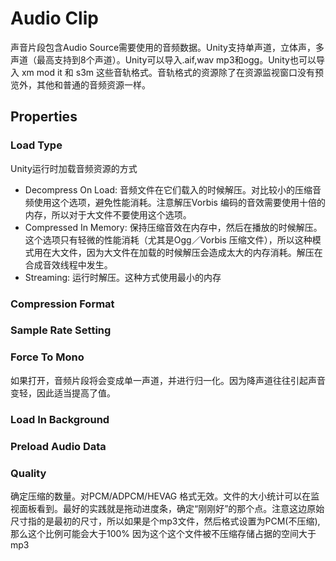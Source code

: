 # Audio Clip
声音片段包含Audio Source需要使用的音频数据。Unity支持单声道，立体声，多声道（最高支持到8个声道）。Unity可以导入.aif,wav mp3和ogg。Unity也可以导入 xm mod it 和 s3m 这些音轨格式。音轨格式的资源除了在资源监视窗口没有预览外，其他和普通的音频资源一样。

## Properties

### Load Type
Unity运行时加载音频资源的方式
* Decompress On Load: 音频文件在它们载入的时候解压。对比较小的压缩音频使用这个选项，避免性能消耗。注意解压Vorbis 编码的音效需要使用十倍的内存，所以对于大文件不要使用这个选项。
* Compressed In Memory: 保持压缩音效在内存中，然后在播放的时候解压。这个选项只有轻微的性能消耗（尤其是Ogg／Vorbis 压缩文件），所以这种模式用在大文件，因为大文件在加载的时候解压会造成太大的内存消耗。解压在合成音效线程中发生。
* Streaming: 运行时解压。这种方式使用最小的内存

### Compression Format

### Sample Rate Setting

### Force To Mono
如果打开，音频片段将会变成单一声道，并进行归一化。因为降声道往往引起声音变轻，因此适当提高了值。
### Load In Background

### Preload Audio Data

### Quality
确定压缩的数量。对PCM/ADPCM/HEVAG 格式无效。文件的大小统计可以在监视面板看到。最好的实践就是拖动进度条，确定“刚刚好”的那个点。注意这边原始尺寸指的是最初的尺寸，所以如果是个mp3文件，然后格式设置为PCM(不压缩),那么这个比例可能会大于100% 因为这个这个文件被不压缩存储占据的空间大于mp3
